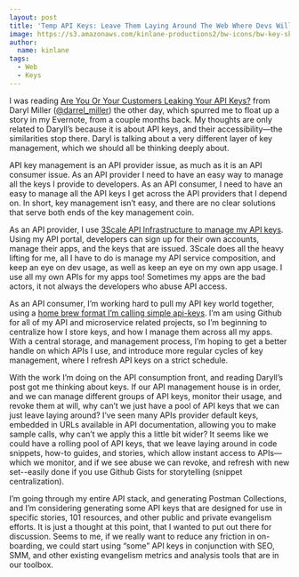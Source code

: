 ```yaml
---
layout: post
title: 'Temp API Keys: Leave Them Laying Around The Web Where Devs Will Find Them'
image: https://s3.amazonaws.com/kinlane-productions2/bw-icons/bw-key-skeleton.png
author:
  name: kinlane
tags:
  - Web
  - Keys
---
```

I was reading [Are You Or Your Customers Leaking Your API Keys?](http://www.bizcoder.com/are-you-or-your-customers-leaking-your-api-keys) from Daryl Miller ([@darrel\_miller](https://twitter.com/darrel_miller)) the other day, which spurred me to float up a story in my Evernote, from a couple months back. My thoughts are only related to Daryll’s because it is about API keys, and their accessibility—the similarities stop there. Daryl is talking about a very different layer of key management, which we should all be thinking deeply about.

API key management is an API provider issue, as much as it is an API consumer issue. As an API provider I need to have an easy way to manage all the keys I provide to developers. As an API consumer, I need to have an easy to manage all the API keys I get across the API providers that I depend on. In short, key management isn’t easy, and there are no clear solutions that serve both ends of the key management coin.

As an API provider, I use [3Scale API Infrastructure to manage my API keys](http://bit.ly/13esk6Q). Using my API portal, developers can sign up for their own accounts, manage their apps, and the keys that are issued. 3Scale does all the heavy lifting for me, all I have to do is manage my API service composition, and keep an eye on dev usage, as well as keep an eye on my own app usage. I use all my own APIs for my apps too! Sometimes my apps are the bad actors, it not always the developers who abuse API access. 

As an API consumer, I’m working hard to pull my API key world together, using a [home brew format I’m calling simple api-keys](http://api-keys.apievangelist.com/). I’m am using Github for all of my API and microservice related projects, so I’m beginning to centralize how I store keys, and how I manage them across all my apps. With a central storage, and management process, I’m hoping to get a better handle on which APIs I use, and introduce more regular cycles of key management, where I refresh API keys on a strict schedule.

With the work I’m doing on the API consumption front, and reading Daryll’s post got me thinking about keys. If our API management house is in order, and we can manage different groups of API keys, monitor their usage, and revoke them at will, why can’t we just have a pool of API keys that we can just leave laying around? I’ve seen many APIs provider default keys, embedded in URLs available in API documentation, allowing you to make sample calls, why can’t we apply this a little bit wider? It seems like we could have a rolling pool of API keys, that we leave laying around in code snippets, how-to guides, and stories, which allow instant access to APIs—which we monitor, and if we see abuse we can revoke, and refresh with new set--easily done if you use Github Gists for storytelling (snippet centralization).

I’m going through my entire API stack, and generating Postman Collections, and I’m considering generating some API keys that are designed for use in specific stories, 101 resources, and other public and private evangelism efforts. It is just a thought at this point, that I wanted to put out there for discussion. Seems to me, if we really want to reduce any friction in on-boarding, we could start using “some” API keys in conjunction with SEO, SMM, and other existing evangelism metrics and analysis tools that are in our toolbox.